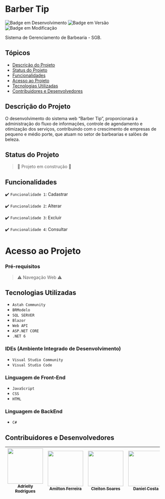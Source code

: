 
# Barber Tip
![Badge em Desenvolvimento](http://img.shields.io/static/v1?label=STATUS&message=EM%20DESENVOLVIMENTO&color=GREEN&style=for-the-badge)
![Badge em Versão](http://img.shields.io/static/v1?label=VERSÃO&message=%201.0&color=GREEN&style=for-the-badge)
![Badge em Modificação](http://img.shields.io/static/v1?label=ATUALIZAÇÃO&message=EM%20DEZEMBRO&color=GREEN&style=for-the-badge)

Sistema de Gerenciamento de Barbearia - SGB.


## Tópicos

* [Descrição do Projeto](#descrição-do-projeto)
* [Status do Projeto](#status-do-projeto)
* [Funcionalidades](#funcionalidades)
* [Acesso ao Projeto](#acesso-ao-projeto)
* [Tecnologias Utilizadas](#tecnologias-utilizadas)
* [Contribuidores e Desenvolvedores](#contribuidores-e-desenvolvedores)


## Descrição do Projeto

O desenvolvimento do sistema web “Barber Tip”, proporcionará a administração do fluxo de informações, controle de agendamento e otimização dos serviços,  contribuindo com o crescimento de empresas de pequeno e médio porte, que atuam no setor de barbearias e salões de beleza.

## Status do Projeto

> :construction: Projeto em construção :construction:

## Funcionalidades 

:heavy_check_mark: `Funcionalidade 1`: Cadastrar

:heavy_check_mark: `Funcionalidade 2`: Alterar

:heavy_check_mark: `Funcionalidade 3`: Excluir

:heavy_check_mark: `Funcionalidade 4`: Consultar

# Acesso ao Projeto 

### Pré-requisitos
> :warning: Navegação Web :warning:

## Tecnologias Utilizadas

- ``Astah Community``
- ``BRModelo``
- ``SQL SERVER``
- ``Blazor``
- ``Web API``
- ``ASP.NET CORE``
- ``.NET 6``

### IDEs (Ambiente Integrado de Desenvolvimento)
 - ``Visual Studio Community``
 - ``Visual Studio Code``
 
 ### Linguagem de Front-End
 - ``JavaScript``
 - ``CSS``
 - ``HTML``
 
 ### Linguagem de BackEnd
 - ``C#``

## Contribuidores e Desenvolvedores

| [<img src="https://avatars.githubusercontent.com/u/23423067?v=4" width=115><br><sub>Adrielly Rodrigues</sub>](https://github.com/drykette) |  [<img src="https://avatars.githubusercontent.com/u/94652968?v=4" width=115><br><sub>Amilton Ferreira</sub>](https://github.com/amiltonmtv) |  [<img src="https://avatars.githubusercontent.com/u/38871093?v=4" width=115><br><sub>Cleiton Soares</sub>](https://github.com/Cleitonsoares1990) |  [<img src="https://avatars.githubusercontent.com/u/94574632?v=4" width=115><br><sub>Daniel Costa</sub>](https://github.com/daniel-csilva) |  [<img src="https://avatars.githubusercontent.com/u/94576154?v=4" width=115><br><sub>Ewerton Vinicius</sub>](https://github.com/2ewerton) |  [<img src="https://avatars.githubusercontent.com/u/94652912?v=4" width=115><br><sub>Keven Cavalcante</sub>](https://github.com/Keven-Galeno) |  [<img src="https://avatars.githubusercontent.com/u/7028250?v=4" width=115><br><sub>John Lynn Rodrigues</sub>](https://github.com/JohnLynn) |  [<img src="https://avatars.githubusercontent.com/u/94577778?v=4" width=115><br><sub>Reudiellison Patrick</sub>](https://github.com/Reudiellison) |  [<img src="https://avatars.githubusercontent.com/u/77131963?v=4" width=115><br><sub>Samuel Nobre</sub>](https://github.com/SamuelNobre) |  [<img src="https://avatars.githubusercontent.com/u/101663986?v=4" width=115><br><sub>Rômulo Silvestre</sub>](https://github.com/romulosilvestre) |  [<img src="https://avatars.githubusercontent.com/u/94574548?v=4" width=115><br><sub>Wanderson Suares</sub>](https://github.com/Wandersonwas) |
| :---: | :---: | :---: | :---: | :---: | :---: | :---: | :---: | :---: | :---: | :---: |


